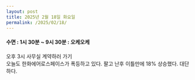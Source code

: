 ```yaml
---
layout: post
title: 2025년 2월 18일 화요일
permalink: /2025/02/18/
---
```

#### 수면 : 1시 30분 ~ 9시 30분 : 오케오케<br/>
오후 3시 사무실 계약하러 가기<br/>
오늘도 한화에어로스페이스가 폭등하고 있다. 팔고 난후 이틀만에 18% 상승했다. 대단하다.